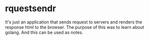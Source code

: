 # rquestsendr
It's just an application that sends request to servers and renders the response html to the browser.
The purpose of this was to learn about golang.
And  this can be used as notes.

